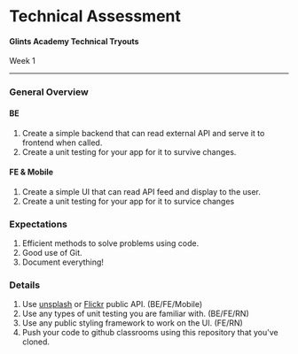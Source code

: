 # Technical Assessment
#### Glints Academy Technical Tryouts
Week 1

-----
  
### General Overview
#### BE
1. Create a simple backend that can read external API and serve it to frontend when called.
2. Create a unit testing for your app for it to survive changes.

#### FE & Mobile
1. Create a simple UI that can read API feed and display to the user.
2. Create a unit testing for your app for it to survice changes

### Expectations
1. Efficient methods to solve problems using code.
2. Good use of Git.
3. Document everything!

### Details
1. Use [unsplash](https://unsplash.com/developers) or [Flickr](https://www.flickr.com/services/feeds/) public API. (BE/FE/Mobile)
2. Use any types of unit testing you are familiar with. (BE/FE/RN)
3. Use any public styling framework to work on the UI. (FE/RN)
4. Push your code to github classrooms using this repository that you've cloned.